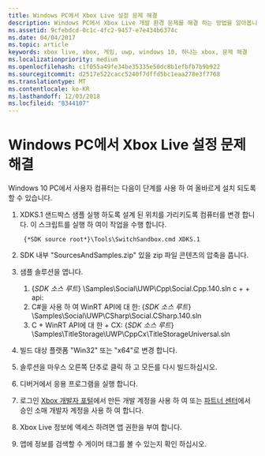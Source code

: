 ```yaml
---
title: Windows PC에서 Xbox Live 설정 문제 해결
description: Windows PC에서 Xbox Live 개발 환경 문제를 해결 하는 방법을 알아봅니다.
ms.assetid: 9cfebdcd-0c1c-4fc2-9457-e7e434b6374c
ms.date: 04/04/2017
ms.topic: article
keywords: xbox live, xbox, 게임, uwp, windows 10, 하나는 xbox, 문제 해결
ms.localizationpriority: medium
ms.openlocfilehash: c1f055a49fe34be35335e50dc8b1efbfb7b9b922
ms.sourcegitcommit: d2517e522cacc5240f7dffd5bc1eaa278e3f7768
ms.translationtype: MT
ms.contentlocale: ko-KR
ms.lasthandoff: 12/03/2018
ms.locfileid: "8344107"
---
```

# <a name="troubleshooting-xbox-live-setup-on-windows-pc"></a>Windows PC에서 Xbox Live 설정 문제 해결

Windows 10 PC에서 사용자 컴퓨터는 다음이 단계를 사용 하 여 올바르게 설치 되도록 할 수 있습니다.

1. XDKS.1 샌드박스 샘플 실행 하도록 설계 된 위치를 가리키도록 컴퓨터를 변경 합니다.  이 스크립트를 실행 하 여이 작업을 수행 합니다.

        {*SDK source root*}\Tools\SwitchSandbox.cmd XDKS.1

1. SDK 내부 "SourcesAndSamples.zip" 있을 zip 파일 콘텐츠의 압축을 풉니다.
1. 샘플 솔루션을 엽니다.
    1. {*SDK 소스 루트*} \Samples\Social\UWP\Cpp\Social.Cpp.140.sln c + + api:
    1. C#을 사용 하 여 WinRT API에 대 한: {*SDK 소스 루트*} \Samples\Social\UWP\CSharp\Social.CSharp.140.sln
    1. C + WinRT API에 대 한 + CX: {*SDK 소스 루트*} \Samples\TitleStorage\UWP\CppCx\TitleStorageUniversal.sln
1. 빌드 대상 플랫폼 "Win32" 또는 "x64"로 변경 합니다.
1. 솔루션을 마우스 오른쪽 단추로 클릭 하 고 모든를 다시 빌드하십시오.
1. 디버거에서 응용 프로그램을 실행 합니다.
1. 로그인 [Xbox 개발자 포털](https://xdp.xboxlive.com)에서 만든 개발 계정을 사용 하 여 또는 [파트너 센터](https://partner.microsoft.com/dashboard)에서 승인 소매 개발자 계정을 사용 하 여 합니다.
1. Xbox Live 정보에 액세스 하려면 앱 권한을 부여 합니다.
1. 앱에 정보를 검색할 수 게이머 태그를 볼 수 있는지 확인 하십시오.